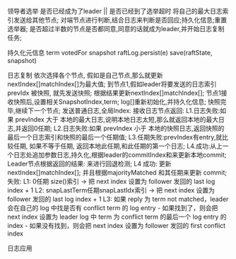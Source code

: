 领导者选举
    是否已经成为了leader || 是否已经到了选举超时
        将自己的最大日志索引发送给其他节点;
     对端节点进行判断,结合日志来判断是否回应;持久化信息;重置选举器;
    是否超过半数的节点是否都同意,同意的话就成为leader,并开始日志复制任务;

持久化元信息
    term votedFor snapshot
    raftLog.persist(e)
    save(raftState, snapshot) 
        

日志复制
  依次选择各个节点, 假如是自己节点,那么就更新nextIndex[]matchIndex[]为最大值;
  到节点1,假如leader将要发送的日志索引prevIdx 被快照, 就先发送快照; 根据结果更新nextIndex[]matchIndex[];
    节点1接收快照后,设置相关SnapshotIndex,term; log[]重新初始化,并持久化信息; 
  快照完毕,继续下一个节点;
  发送普通日志,全局Index:
      接收日志节点返回:
        L1.日志失败:如果 prevIndex 大于 本地的最大日志,说明本地日志太短,那么就返回本地的最大日志,并返回0任期;
        L2.日志失败:如果 prevIndex 小于 本地的快照日志,返回快照的最后一个日志索引和快照的最后一个任期值;
        L3.任期失败:prevIndex有entry,就比较任期, 如果不等于任期, 返回本地此任期,和此任期的第一个日志;
        L4.成功:从上一个日志处追加参数日志,持久化,根据leader的commitIndex和来更新本地commit;   
Leader节点根据返回的结果: 来进行回退检测;
L4 成功: 更新nextIndex[]matchIndex[]; 并且根据majorityMatched 和其任期来更新 commit; 
   失败: L1: 0任期 size()索引 -> 把 next index 设置为 follower 发回的 last log index + 1
        L2: snapLastTerm任期snapLastIdx索引 -> 把 next index 设置为 follower 发回的 last log index + 1
        L3: 如果 reply 为 term not matched，leader 会在自己的 log 中找是否有 conflict term 的 log entry
            - 如果找到了，则会把 next index 设置为 leader log 中 term 为 conflict term 的最后一个 log entry 的 index
            - 如果没有找到，则会把 next index 设置为 follower 发回的 first conflict index

日志应用



